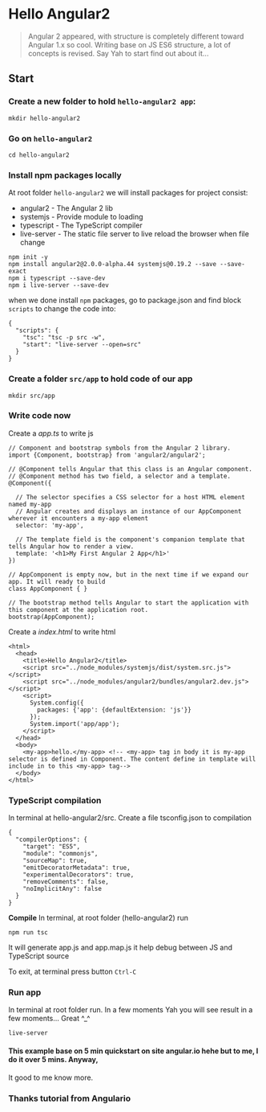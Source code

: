 # Hello Angular2

> Angular 2 appeared, with structure is completely different toward Angular 1.x so cool. Writing base on JS ES6 structure, a lot of concepts is revised. Say Yah to start find out about it...

## Start

### Create a new folder to hold `hello-angular2 app`:

```
mkdir hello-angular2
```

### Go on `hello-angular2`

```
cd hello-angular2
```

### Install npm packages locally

At root folder `hello-angular2` we will install packages for project consist:
  * angular2 - The Angular 2 lib
  * systemjs - Provide module to loading
  * typescript - The TypeScript compiler
  * live-server - The static file server to live reload the browser when file change

```
npm init -y
npm install angular2@2.0.0-alpha.44 systemjs@0.19.2 --save --save-exact
npm i typescript --save-dev
npm i live-server --save-dev
```

when we done install `npm` packages, go to package.json and find block `scripts` to change the code into:

```
{
  "scripts": {
    "tsc": "tsc -p src -w",
    "start": "live-server --open=src"
  }
}
```

### Create a folder `src/app` to hold code of our app

```
mkdir src/app
```

### Write code now

Create a *app.ts* to write js

```
// Component and bootstrap symbols from the Angular 2 library.
import {Component, bootstrap} from 'angular2/angular2';

// @Component tells Angular that this class is an Angular component.
// @Component method has two field, a selector and a template.
@Component({

  // The selector specifies a CSS selector for a host HTML element named my-app
  // Angular creates and displays an instance of our AppComponent wherever it encounters a my-app element
  selector: 'my-app',

  // The template field is the component's companion template that tells Angular how to render a view.
  template: '<h1>My First Angular 2 App</h1>'
})

// AppComponent is empty now, but in the next time if we expand our app. It will ready to build
class AppComponent { }

// The bootstrap method tells Angular to start the application with this component at the application root.
bootstrap(AppComponent);
```

Create a *index.html* to write html
```
<html>
  <head>
    <title>Hello Angular2</title>
    <script src="../node_modules/systemjs/dist/system.src.js"></script>
    <script src="../node_modules/angular2/bundles/angular2.dev.js"></script>
    <script>
      System.config({
        packages: {'app': {defaultExtension: 'js'}}
      });
      System.import('app/app');
    </script>
  </head>
  <body>
    <my-app>hello.</my-app> <!-- <my-app> tag in body it is my-app selector is defined in Component. The content define in template will include in to this <my-app> tag-->
  </body>
</html>
```

### TypeScript compilation

In terminal at hello-angular2/src. Create a file tsconfig.json to compilation

```
{
  "compilerOptions": {
    "target": "ES5",
    "module": "commonjs",
    "sourceMap": true,
    "emitDecoratorMetadata": true,
    "experimentalDecorators": true,
    "removeComments": false,
    "noImplicitAny": false
  }
}
```

**Compile**
In terminal, at root folder (hello-angular2) run
```
npm run tsc
```
It will generate app.js and app.map.js it help debug between JS and TypeScript source

To exit, at terminal press button `Ctrl-C `

### Run app
In terminal at root folder run. In a few moments
Yah you will see result in a few moments... Great ^_^
```
live-server
```

#### This example base on 5 min quickstart on site angular.io hehe but to me, I do it over 5 mins. Anyway,
It good to me know more.

### Thanks tutorial from Angulario 
